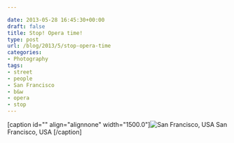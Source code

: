```yaml
---

date: 2013-05-28 16:45:30+00:00
draft: false
title: Stop! Opera time!
type: post
url: /blog/2013/5/stop-opera-time
categories:
- Photography
tags:
- street
- people
- San Francisco
- b&w
- opera
- stop
---
```


[caption id="" align="alignnone" width="1500.0"]![ San Francisco, USA ](/images/2013-05-28-20135stop-opera-time/20130519-R0010166.jpg)
 San Francisco, USA [/caption]

